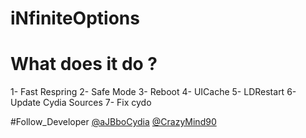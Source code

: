 # iNfiniteOptions


# What does it do ?
1- Fast Respring
2- Safe Mode
3- Reboot
4- UICache
5- LDRestart
6- Update Cydia Sources
7- Fix cydo

#Follow_Developer
[@aJBboCydia](https://twitter.com/aJBboCydia)
[@CrazyMind90](https://twitter.com/CrazyMind90)
